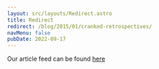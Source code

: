 ```yaml
---
layout: src/layouts/Redirect.astro
title: Redirect
redirect: /blog/2015/01/cranked-retrospectives/
navMenu: false
pubDate: 2022-09-17
---
```

<div>
Our article feed can be found <a href="/blog/2015/01/cranked-retrospectives/">here</a>
</div>
